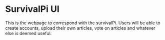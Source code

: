 # SurvivalPi UI

This is the webpage to correspond with the survivalPi. Users will be able to create accounts, upload their own articles, vote on articles and whatever else is deemed useful.
